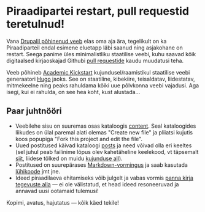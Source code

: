 # Piraadipartei restart, pull requestid teretulnud!

Vana [Drupalil põhinenud veeb](https://web.archive.org/web/20190210021303/http://piraadipartei.ee/) elas oma aja ära, tegelikult on ka Piraadiparteil endal esimene eluetapp läbi saanud ning asjakohane on restart. Seega panime üles minimalistliku staatilise veebi, kuhu saavad kõik digitaalsed kirjaoskajad Githubi [pull requestide](https://github.com/piraadipartei/academic-kickstart/pulls?q=is%3Apr+is%3Aclosed) kaudu muudatusi teha.

Veeb põhineb [Academic Kickstart](https://sourcethemes.com/academic/) kujundusel/raamistikul staatilise veebi generaatori [Hugo](https://gohugo.io/) jaoks. See on staatiline, kibekiire, teisaldatav, liidestatav, mitmekeelne ning peaks rahuldama kõiki uue põlvkonna veebi vajadusi. Aga isegi, kui ei rahulda, on see hea koht, kust alustada...

## Paar juhtnööri

* Veebilehe sisu on suuremas osas kataloogis [content](https://github.com/piraadipartei/academic-kickstart/tree/master/content). Seal kataloogides liikudes on ülal paremal alati olemas "Create new file" ja pliiatsi kujutis koos popupiga "Fork this project and edit the file".
* Uued postitused käivad kataloogi [posts](https://github.com/piraadipartei/academic-kickstart/tree/master/content/post) ja need võivad olla eri keeltes (sel juhul peab failinime lõpus olev kahetäheline keelekood, vt täpsemalt [siit](https://gohugo.io/content-management/multilingual/#translate-your-content), liidese tõlked on muidu [kujunduse all](https://github.com/piraadipartei/hugo-academic/tree/master/i18n)).
* Postitused on suurepärases [Markdown-vormingus](https://gohugo.io/content-management/formats/) ja saab kasutada [lühikoode](https://gohugo.io/content-management/shortcodes/) jmt jne.
* Ideed piraadilaeva ehitamiseks võib julgelt ja vabas vormis [panna kirja tegevuste alla](https://github.com/piraadipartei/piraadipartei.github.io/issues) — ei ole välistatud, et head ideed resoneeruvad ja annavad uusi ootamaid tulemusi!

Kopimi, avatus, hajutatus — kõik käed tekile!
